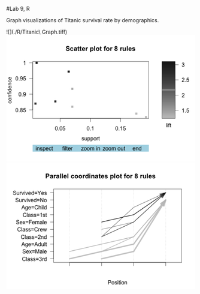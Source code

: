 #Lab 9, R

Graph visualizations of Titanic survival rate by demographics.

![](./R/Titanic\ Graph.tiff)
![](./R/Scatter.png)
![](./R/Paracoord.png)